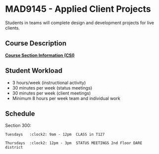 # MAD9145 - Applied Client Projects

Students in teams will complete design and development projects for live clients.


## Course Description

**[Course Section Information (CSI)](./course-section-information.md)**

## Student Workload

- 3 hours/week (instructional activity)
- 30 minutes per week (status meetings)
- 30 minutes per week (client meetings)
- Minimum 8 hours per week team and individual work

## Schedule

Section 300:  

    Tuesdays   :clock2: 9am - 12pm  CLASS in T127 

    Thursdays  :clock2: 12pm - 3pm  STATUS MEETINGS 2nd Floor DARE district

              
